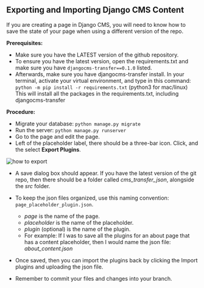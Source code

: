 ## Exporting and Importing Django CMS Content

If you are creating a page in Django CMS, you will need to know how to save the state of your page when using a different version of the repo.

**Prerequisites:**
- Make sure you have the LATEST version of the github repository.
- To ensure you have the latest version, open the requirements.txt and
make sure you have `djangocms-transfer==0.1.0` listed.
- Afterwards, make sure you have djangocms-transfer install.
In your terminal, activate your virtual environment, and type in this
command: `python -m pip install -r requirements.txt` (python3 for mac/linux)
This will install all the packages in the requirements.txt, including
djangocms-transfer

**Procedure:**
- Migrate your database: `python manage.py migrate`
- Run the server: `python manage.py runserver`
- Go to the page and edit the page.
- Left of the placeholder label, there should be a three-bar icon. Click, and the select **Export Plugins**.

![how to export](https://i.imgur.com/yqNfNBL.png)

- A save dialog box should appear. If you have the latest version of the git repo, then there should be a folder called *cms_transfer_json*, alongside the *src* folder.
- To keep the json files organized, use this naming convention: `page_placeholder_plugin.json`.

	- *page* is the name of the page.
	- *placeholder* is the name of the placeholder.
	- *plugin* (optional) is the name of the plugin.
	- For example: If I was to save all the plugins for an about page that has a content placeholder, then I would name the json file: *about_content.json*

- Once saved, then you can import the plugins back by clicking the Import plugins and uploading the json file. 
- Remember to commit your files and changes into your branch.